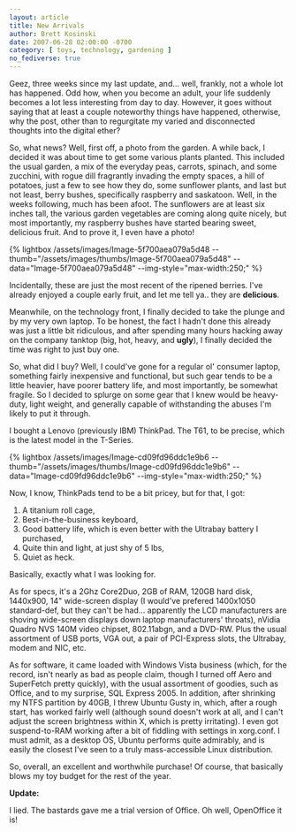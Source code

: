 ```yaml
---
layout: article
title: New Arrivals
author: Brett Kosinski
date: 2007-06-28 02:00:00 -0700
category: [ toys, technology, gardening ]
no_fediverse: true
---
```


Geez, three weeks since my last update, and... well, frankly, not a whole lot has happened.  Odd how, when you become an adult, your life suddenly becomes a lot less interesting from day to day.  However, it goes without saying that at least a couple noteworthy things have happened, otherwise, why the post, other than to regurgitate my varied and disconnected thoughts into the digital ether?

So, what news?  Well, first off, a photo from the garden.  A while back, I decided it was about time to get some various plants planted.  This included the usual garden, a mix of the everyday peas, carrots, spinach, and some zucchini, with rogue dill fragrantly invading the empty spaces, a hill of potatoes, just a few to see how they do, some sunflower plants, and last but not least, berry bushes, specifically raspberry and saskatoon.  Well, in the weeks following, much has been afoot.  The sunflowers are at least six inches tall, the various garden vegetables are coming along quite nicely, but most importantly, my raspberry bushes have started bearing sweet, delicious fruit.  And to prove it, I even have a photo!

{% lightbox /assets/images/Image-5f700aea079a5d48 --thumb="/assets/images/thumbs/Image-5f700aea079a5d48" --data="Image-5f700aea079a5d48" --img-style="max-width:250;" %}

Incidentally, these are just the most recent of the ripened berries.  I've already enjoyed a couple early fruit, and let me tell ya.. they are **delicious**.

Meanwhile, on the technology front, I finally decided to take the plunge and by my very own laptop.  To be honest, the fact I hadn't done this already was just a little bit ridiculous, and after spending many hours hacking away on the company tanktop (big, hot, heavy, and **ugly**), I finally decided the time was right to just buy one.

So, what did I buy?  Well, I could've gone for a regular ol' consumer laptop, something fairly inexpensive and functional, but such gear tends to be a little heavier, have poorer battery life, and most importantly, be somewhat fragile.  So I decided to splurge on some gear that I knew would be heavy-duty, light weight, and generally capable of withstanding the abuses I'm likely to put it through.  

I bought a Lenovo (previously IBM) ThinkPad.  The T61, to be precise, which is the latest model in the T-Series.

{% lightbox /assets/images/Image-cd09fd96ddc1e9b6 --thumb="/assets/images/thumbs/Image-cd09fd96ddc1e9b6" --data="Image-cd09fd96ddc1e9b6" --img-style="max-width:250;" %}

Now, I know, ThinkPads tend to be a bit pricey, but for that, I got:

1. A titanium roll cage,
2. Best-in-the-business keyboard,
3. Good battery life, which is even better with the Ultrabay battery I purchased,
4. Quite thin and light, at just shy of 5 lbs,
5. Quiet as heck.

Basically, exactly what I was looking for.

As for specs, it's a 2Ghz Core2Duo, 2GB of RAM, 120GB hard disk, 1440x900, 14" wide-screen display (I would've prefered 1400x1050 standard-def, but they can't be had... apparently the LCD manufacturers are shoving wide-screen displays down laptop manufacturers' throats), nVidia Quadro NVS 140M video chipset, 802.11abgn, and a DVD-RW.  Plus the usual assortment of USB ports, VGA out, a pair of PCI-Express slots, the Ultrabay, modem and NIC, etc.

As for software, it came loaded with Windows Vista business (which, for the record, isn't nearly as bad as people claim, though I turned off Aero and SuperFetch pretty quickly), with the usual assortment of goodies, such as Office, and to my surprise, SQL Express 2005.  In addition, after shrinking my NTFS partition by 40GB, I threw Ubuntu Gusty in, which, after a rough start, has worked fairly well (although sound doesn't work at all, and I can't adjust the screen brightness within X, which is pretty irritating).  I even got suspend-to-RAM working after a bit of fiddling with settings in xorg.conf.  I must admit, as a desktop OS, Ubuntu performs quite admirably, and is easily the closest I've seen to a truly mass-accessible Linux distribution.

So, overall, an excellent and worthwhile purchase!  Of course, that basically blows my toy budget for the rest of the year.

**Update:**

I lied.  The bastards gave me a trial version of Office.  Oh well, OpenOffice it is!

